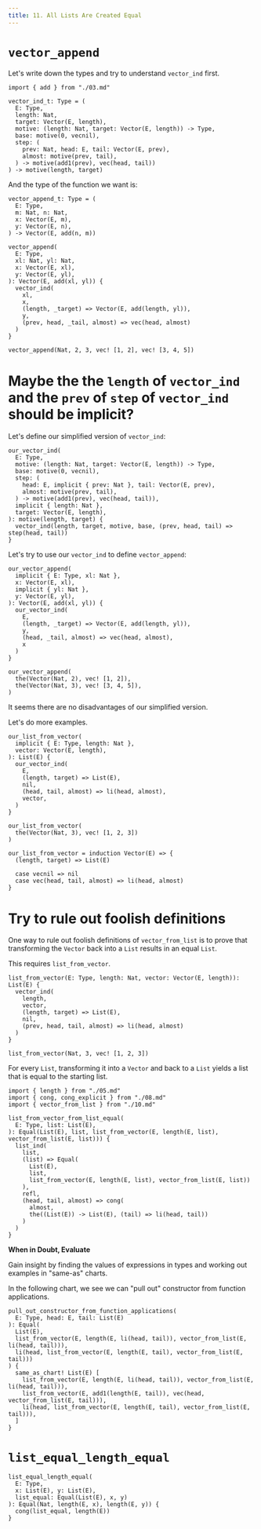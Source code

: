 ```yaml
---
title: 11. All Lists Are Created Equal
---
```


# `vector_append`

Let's write down the types and try to understand `vector_ind` first.

``` cicada
import { add } from "./03.md"

vector_ind_t: Type = (
  E: Type,
  length: Nat,
  target: Vector(E, length),
  motive: (length: Nat, target: Vector(E, length)) -> Type,
  base: motive(0, vecnil),
  step: (
    prev: Nat, head: E, tail: Vector(E, prev),
    almost: motive(prev, tail),
  ) -> motive(add1(prev), vec(head, tail))
) -> motive(length, target)
```

And the type of the function we want is:

``` cicada
vector_append_t: Type = (
  E: Type,
  m: Nat, n: Nat,
  x: Vector(E, m),
  y: Vector(E, n),
) -> Vector(E, add(n, m))
```

``` cicada
vector_append(
  E: Type,
  xl: Nat, yl: Nat,
  x: Vector(E, xl),
  y: Vector(E, yl),
): Vector(E, add(xl, yl)) {
  vector_ind(
    xl,
    x,
    (length, _target) => Vector(E, add(length, yl)),
    y,
    (prev, head, _tail, almost) => vec(head, almost)
  )
}

vector_append(Nat, 2, 3, vec! [1, 2], vec! [3, 4, 5])
```

# Maybe the the `length` of `vector_ind` and the `prev` of `step` of `vector_ind` should be implicit?

Let's define our simplified version of `vector_ind`:

``` cicada
our_vector_ind(
  E: Type,
  motive: (length: Nat, target: Vector(E, length)) -> Type,
  base: motive(0, vecnil),
  step: (
    head: E, implicit { prev: Nat }, tail: Vector(E, prev),
    almost: motive(prev, tail),
  ) -> motive(add1(prev), vec(head, tail)),
  implicit { length: Nat },
  target: Vector(E, length),
): motive(length, target) {
  vector_ind(length, target, motive, base, (prev, head, tail) => step(head, tail))
}
```

Let's try to use our `vector_ind` to define `vector_append`:

``` cicada
our_vector_append(
  implicit { E: Type, xl: Nat },
  x: Vector(E, xl),
  implicit { yl: Nat },
  y: Vector(E, yl),
): Vector(E, add(xl, yl)) {
  our_vector_ind(
    E,
    (length, _target) => Vector(E, add(length, yl)),
    y,
    (head, _tail, almost) => vec(head, almost),
    x
  )
}

our_vector_append(
  the(Vector(Nat, 2), vec! [1, 2]),
  the(Vector(Nat, 3), vec! [3, 4, 5]),
)
```

It seems there are no disadvantages of our simplified version.

Let's do more examples.

``` cicada
our_list_from_vector(
  implicit { E: Type, length: Nat },
  vector: Vector(E, length),
): List(E) {
  our_vector_ind(
    E,
    (length, target) => List(E),
    nil,
    (head, tail, almost) => li(head, almost),
    vector,
  )
}

our_list_from_vector(
  the(Vector(Nat, 3), vec! [1, 2, 3])
)
```

``` cicada wishful-thinking
our_list_from_vector = induction Vector(E) => {
  (length, target) => List(E)

  case vecnil => nil
  case vec(head, tail, almost) => li(head, almost)
}
```

# Try to rule out foolish definitions

One way to rule out foolish definitions of `vector_from_list`
is to prove that transforming the `Vector` back into a `List`
results in an equal `List`.

This requires `list_from_vector`.

``` cicada
list_from_vector(E: Type, length: Nat, vector: Vector(E, length)): List(E) {
  vector_ind(
    length,
    vector,
    (length, target) => List(E),
    nil,
    (prev, head, tail, almost) => li(head, almost)
  )
}

list_from_vector(Nat, 3, vec! [1, 2, 3])
```

For every `List`, transforming it into a `Vector` and back to a `List`
yields a list that is equal to the starting list.

``` cicada
import { length } from "./05.md"
import { cong, cong_explicit } from "./08.md"
import { vector_from_list } from "./10.md"

list_from_vector_from_list_equal(
  E: Type, list: List(E),
): Equal(List(E), list, list_from_vector(E, length(E, list), vector_from_list(E, list))) {
  list_ind(
    list,
    (list) => Equal(
      List(E),
      list,
      list_from_vector(E, length(E, list), vector_from_list(E, list))
    ),
    refl,
    (head, tail, almost) => cong(
      almost,
      the((List(E)) -> List(E), (tail) => li(head, tail))
    )
  )
}
```

**When in Doubt, Evaluate**

Gain insight by finding the values of expressions in types
and working out examples in "same-as" charts.

In the following chart, we see we can "pull out" constructor from function applications.

``` cicada
pull_out_constructor_from_function_applications(
  E: Type, head: E, tail: List(E)
): Equal(
  List(E),
  list_from_vector(E, length(E, li(head, tail)), vector_from_list(E, li(head, tail))),
  li(head, list_from_vector(E, length(E, tail), vector_from_list(E, tail)))
) {
  same_as_chart! List(E) [
    list_from_vector(E, length(E, li(head, tail)), vector_from_list(E, li(head, tail))),
    list_from_vector(E, add1(length(E, tail)), vec(head, vector_from_list(E, tail))),
    li(head, list_from_vector(E, length(E, tail), vector_from_list(E, tail))),
  ]
}
```

# `list_equal_length_equal`

``` cicada
list_equal_length_equal(
  E: Type,
  x: List(E), y: List(E),
  list_equal: Equal(List(E), x, y)
): Equal(Nat, length(E, x), length(E, y)) {
  cong(list_equal, length(E))
}
```
